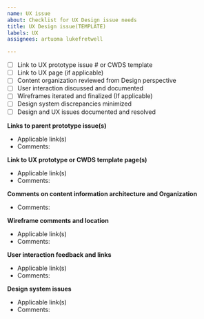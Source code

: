 ```yaml
---
name: UX issue
about: Checklist for UX Design issue needs
title: UX Design issue(TEMPLATE)
labels: UX
assignees: artuoma lukefretwell

---
```

- [ ] Link to UX prototype issue # or CWDS template 
- [ ] Link to UX page (if applicable)
- [ ] Content organization reviewed from Design perspective 
- [ ] User interaction discussed and documented 
- [ ] Wireframes iterated and finalized (If applicable)
- [ ] Design system discrepancies minimized
- [ ] Design and UX issues documented and resolved

**Links to parent prototype issue(s)**
- Applicable link(s)
- Comments:

**Link to UX prototype or CWDS template page(s)**
- Applicable link(s)
- Comments:

**Comments on content information architecture and Organization**
- Comments:

**Wireframe comments and location**
- Applicable link(s)
- Comments:

**User interaction feedback and links**
- Applicable link(s)
- Comments:

**Design system issues**
- Applicable link(s)
- Comments:
